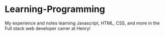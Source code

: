 # Learning-Programming
My experience and notes learning Javascript, HTML, CSS, and more in the Full stack web developer carrer at Henry!

